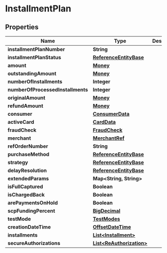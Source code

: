
# InstallmentPlan

## Properties
Name | Type | Description | Notes
------------ | ------------- | ------------- | -------------
**installmentPlanNumber** | **String** |  |  [optional]
**installmentPlanStatus** | [**ReferenceEntityBase**](ReferenceEntityBase.md) |  |  [optional]
**amount** | [**Money**](Money.md) |  |  [optional]
**outstandingAmount** | [**Money**](Money.md) |  |  [optional]
**numberOfInstallments** | **Integer** |  | 
**numberOfProcessedInstallments** | **Integer** |  | 
**originalAmount** | [**Money**](Money.md) |  |  [optional]
**refundAmount** | [**Money**](Money.md) |  |  [optional]
**consumer** | [**ConsumerData**](ConsumerData.md) |  |  [optional]
**activeCard** | [**CardData**](CardData.md) |  |  [optional]
**fraudCheck** | [**FraudCheck**](FraudCheck.md) |  |  [optional]
**merchant** | [**MerchantRef**](MerchantRef.md) |  |  [optional]
**refOrderNumber** | **String** |  |  [optional]
**purchaseMethod** | [**ReferenceEntityBase**](ReferenceEntityBase.md) |  |  [optional]
**strategy** | [**ReferenceEntityBase**](ReferenceEntityBase.md) |  |  [optional]
**delayResolution** | [**ReferenceEntityBase**](ReferenceEntityBase.md) |  |  [optional]
**extendedParams** | **Map&lt;String, String&gt;** |  |  [optional]
**isFullCaptured** | **Boolean** |  | 
**isChargedBack** | **Boolean** |  | 
**arePaymentsOnHold** | **Boolean** |  | 
**scpFundingPercent** | [**BigDecimal**](BigDecimal.md) |  | 
**testMode** | [**TestModes**](TestModes.md) |  | 
**creationDateTime** | [**OffsetDateTime**](OffsetDateTime.md) |  | 
**installments** | [**List&lt;Installment&gt;**](Installment.md) |  |  [optional]
**secureAuthorizations** | [**List&lt;ReAuthorization&gt;**](ReAuthorization.md) |  |  [optional]



